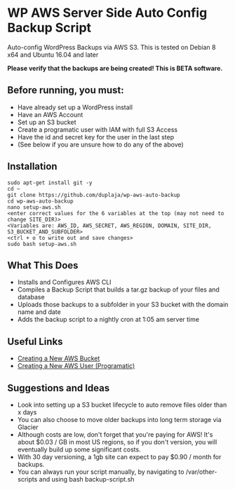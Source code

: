 # WP AWS Server Side Auto Config Backup Script
Auto-config WordPress Backups via AWS S3. This is tested on Debian 8 x64 and Ubuntu 16.04 and later

**Please verify that the backups are being created! This is BETA software.**

## Before running, you must:

* Have already set up a WordPress install
* Have an AWS Account
* Set up an S3 bucket
* Create a programatic user with IAM with full S3 Access
* Have the id and secret key for the user in the last step
* (See below if you are unsure how to do any of the above)

## Installation

    sudo apt-get install git -y
    cd ~
    git clone https://github.com/duplaja/wp-aws-auto-backup
    cd wp-aws-auto-backup
    nano setup-aws.sh
    <enter correct values for the 6 variables at the top (may not need to change SITE_DIR)>
    <Variables are: AWS_ID, AWS_SECRET, AWS_REGION, DOMAIN, SITE_DIR, S3_BUCKET_AND_SUBFOLDER>
    <ctrl + o to write out and save changes>
    sudo bash setup-aws.sh

## What This Does

* Installs and Configures AWS CLI
* Compiles a Backup Script that builds a tar.gz backup of your files and database
* Uploads those backups to a subfolder in your S3 bucket with the domain name and date
* Adds the backup script to a nightly cron at 1:05 am server time

## Useful Links


* [Creating a New AWS Bucket](http://docs.aws.amazon.com/AmazonS3/latest/UG/CreatingaBucket.html)
* [Creating a New AWS User (Programatic)](http://docs.aws.amazon.com/IAM/latest/UserGuide/id_users_create.html#id_users_create_console)

## Suggestions and Ideas

* Look into setting up a S3 bucket lifecycle to auto remove files older than x days
* You can also choose to move older backups into long term storage via Glacier
* Although costs are low, don't forget that you're paying for AWS! It's about $0.03 / GB in most US regions, so if you don't version, you will eventually build up some significant costs.
* With 30 day versioning, a 1gb site can expect to pay $0.90 / month for backups.
* You can always run your script manually, by navigating to /var/other-scripts and using bash backup-script.sh
